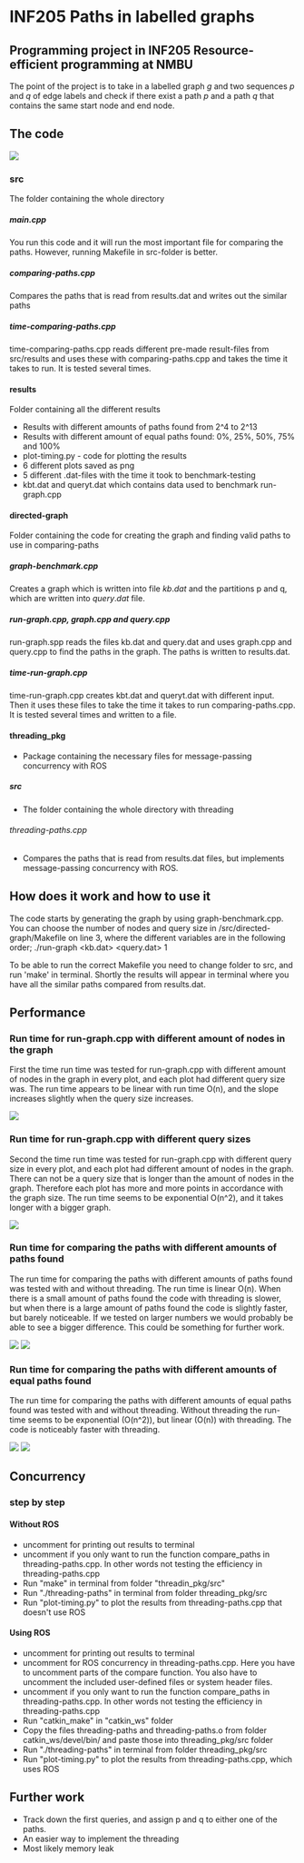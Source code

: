 # INF205 Paths in labelled graphs
## Programming project in INF205 Resource-efficient programming at NMBU
The point of the project is to take in a labelled graph *g* and two sequences *p* and *q* of edge labels and check if there exist a path *p* and a path *q* that contains the same start node and end node. 

## The code 
<img src="directory-tree.png">

### src
The folder containing the whole directory

##### main.cpp
You run this code and it will run the most important file for comparing the paths. However, running Makefile in src-folder is better. 

##### comparing-paths.cpp
Compares the paths that is read from results.dat and writes out the similar paths 

##### time-comparing-paths.cpp
time-comparing-paths.cpp reads different pre-made result-files from src/results and uses these with comparing-paths.cpp and takes the time it takes to run. It is tested several times. 


#### results 
Folder containing all the different results 
- Results with different amounts of paths found from 2^4 to 2^13
- Results with different amount of equal paths found: 0%, 25%, 50%, 75% and 100%
- plot-timing.py - code for plotting the results 
- 6 different plots saved as png 
- 5 different .dat-files with the time it took to benchmark-testing 
- kbt.dat and queryt.dat which contains data used to benchmark run-graph.cpp


#### directed-graph
Folder containing the code for creating the graph and finding valid paths to use in comparing-paths

##### graph-benchmark.cpp
Creates a graph which is written into file $kb.dat$ and the partitions p and q, which are written into $query.dat$ file.


##### run-graph.cpp, graph.cpp and query.cpp
run-graph.spp reads the files kb.dat and query.dat and uses graph.cpp and query.cpp to find the paths in the graph. The paths is written to results.dat. 

##### time-run-graph.cpp
time-run-graph.cpp creates kbt.dat and queryt.dat with different input. Then it uses these files to take the time it takes to run comparing-paths.cpp. It is tested several times and written to a file. 


#### threading_pkg 
- Package containing the necessary files for message-passing concurrency with ROS

##### src
- The folder containing the whole directory with threading

###### threading-paths.cpp
- Compares the paths that is read from results.dat files, but implements message-passing concurrency with ROS. 


## How does it work and how to use it
The code starts by generating the graph by using graph-benchmark.cpp. You can choose the number of nodes and query size in /src/directed-graph/Makefile on line 3, where the different variables are in the following order; ./run-graph <number of nodes> <query size> <kb.dat> <query.dat> 1
  
To be able to run the correct Makefile you need to change folder to src, and run 'make' in terminal. Shortly the results will appear in terminal where you have all the similar paths compared from results.dat.

## Performance 
### Run time for run-graph.cpp with different amount of nodes in the graph 
First the time run time was tested for run-graph.cpp with different amount of nodes in the graph in every plot, and each plot had different query size was. 
The run time appears to be linear with run time O(n), and the slope increases slightly when the query size increases. 

<img src="/src/results/plot-run-graph1.png">

### Run time for run-graph.cpp with different query sizes
Second the time run time was tested for run-graph.cpp with different query size in every plot, and each plot had different amount of nodes in the graph. 
There can not be a query size that is longer than the amount of nodes in the graph. Therefore each plot has more and more points in accordance with the graph size. 
The run time seems to be exponential O(n^2), and it takes longer with a bigger graph. 

<img src="/src/results/plot-run-graph2.png">


### Run time for comparing the paths with different amounts of paths found 
The run time for comparing the paths with different amounts of paths found was tested with and without threading. 
The run time is linear O(n). 
When there is a small amount of paths found the code with threading is slower, but when there is a large amount of paths found the code is slightly faster, but barely noticeable. If we tested on larger numbers we would probably be able to see a bigger difference. This could be something for further work. 

<img src="/src/results/plot-compare-paths1.png"> 
<img src="/src/results/plot-compare-paths-thread1.png">

### Run time for comparing the paths with different amounts of equal paths found 
The run time for comparing the paths with different amounts of equal paths found was tested with and without threading. 
Without threading the run-time seems to be exponential (O(n^2)), but linear (O(n)) with threading. 
The code is noticeably faster with threading. 

<img src="/src/results/plot-compare-paths2.png"> 
<img src="/src/results/plot-compare-paths-thread2.png">


## Concurrency 

### step by step
#### Without ROS
- uncomment for printing out results to terminal 
- uncomment if you only want to run the function compare_paths in threading-paths.cpp. In other words not testing the efficiency in threading-paths.cpp
- Run "make" in terminal from folder "threadin_pkg/src"
- Run "./threading-paths" in terminal from folder threading_pkg/src
- Run "plot-timing.py" to plot the results from threading-paths.cpp that doesn't use ROS

#### Using ROS
- uncomment for printing out results to terminal 
- uncomment for ROS concurrency in threading-paths.cpp. Here you have to uncomment parts of the compare function. You also have to uncomment the included user-defined files or system header files.  
- uncomment if you only want to run the function compare_paths in threading-paths.cpp. In other words not testing the efficiency in threading-paths.cpp
- Run "catkin_make" in "catkin_ws" folder
- Copy the files threading-paths and threading-paths.o from  folder catkin_ws/devel/bin/ and paste those into threading_pkg/src folder 
- Run "./threading-paths" in terminal from folder threading_pkg/src
- Run "plot-timing.py" to plot the results from threading-paths.cpp, which uses ROS



## Further work 
- Track down the first queries, and assign p and q to either one of the paths. 
- An easier way to implement the threading 
- Most likely memory leak 
